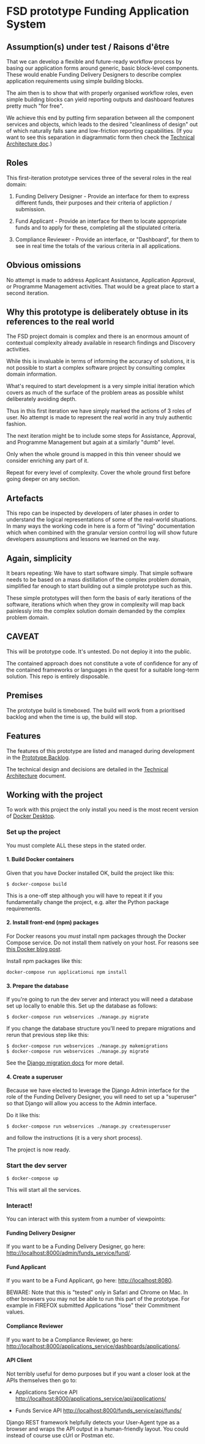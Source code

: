 # FSD prototype Funding Application System

## Assumption(s) under test / Raisons d'être

That we can develop a flexible and future-ready workflow process by basing our application 
forms around generic, basic block-level components. These would enable Funding Delivery
Designers to describe complex application requirements using simple building blocks.

The aim then is to show that with properly organised workflow roles, even simple building
blocks can yield reporting outputs and dashboard features pretty much "for free".

We achieve this end by putting firm separation between all the component services and
objects, which leads to the desired "cleanliness of design" out of which naturally falls
sane and low-friction reporting capabilities. (If you want to see this separation in
diagrammatic form then check the [Technical Architecture doc](docs/technical-architecture.md).)

## Roles

This first-iteration prototype services three of the several roles in the real domain:

1. Funding Delivery Designer - Provide an interface for them to express different funds,
their purposes and their criteria of appliction / submission.

2. Fund Applicant - Provide an interface for them to locate appropriate funds and to apply
for these, completing all the stipulated criteria.

3. Compliance Reviewer - Provide an interface, or "Dashboard", for them to see in real time
the totals of the various criteria in all applications.

## Obvious omissions

No attempt is made to address Applicant Assistance, Application Approval, or Programme
Management activities. That would be a great place to start a second iteration.

## Why this prototype is deliberately obtuse in its references to the real world

The FSD project domain is complex and there is an enormous amount of contextual
complexity already available in research findings and Discovery activities.

While this is invaluable in terms of informing the accuracy of solutions, it
is not possible to start a complex software project by consulting complex domain
information.

What's required to start development is a very simple initial iteration which covers
as much of the surface of the problem areas as possible whilst deliberately avoiding depth.

Thus in this first iteration we have simply marked the actions of 3 roles of user. No
attempt is made to represent the real world in any truly authentic fashion.

The next iteration might be to include some steps for Assistance, Approval, and
 Programme Management but again at a similarly "dumb" level.

Only when the whole ground is mapped in this thin veneer should we consider enriching any
part of it.

Repeat for every level of complexity. Cover the whole ground first before going deeper
on any section.

## Artefacts

This repo can be inspected by developers of later phases in order to understand the
logical representations of some of the real-world situations. In many ways the
working code in here is a form of "living" documentation which when combined
with the granular version control log will show future developers assumptions and
lessons we learned on the way.

## Again, simplicity

It bears repeating: We have to start software simply. That simple software needs to
be based on a mass distillation of the complex problem domain, simplified far enough
to start building out a simple prototype such as this.

These simple prototypes will then form the basis of early iterations
of the software, iterations which when they grow in complexity will map
back painlessly into the complex solution domain demanded by the complex
problem domain.

## CAVEAT
This will be prototype code. It's untested. Do not deploy it into the public.

The contained approach does not constitute a vote of confidence for any
of the contained frameworks or languages in the quest for a suitable
long-term solution. This repo is entirely disposable.

## Premises

The prototype build is timeboxed. The build will work from a prioritised backlog and when the time
is up, the build will stop.

## Features

The features of this prototype are listed and managed during development in the
[Prototype Backlog](docs/prototype-backlog.md).

The technical design and decisions are detailed in the [Technical Architecture](docs/technical-architecture.md)
document.

## Working with the project

To work with this project the only install you need is the most recent
version of [Docker Desktop](https://www.docker.com/products/docker-desktop).

### Set up the project

You must complete ALL these steps in the stated order.

#### 1. Build Docker containers

Given that you have Docker installed OK, build the project like this:
```shell script
$ docker-compose build
```

This is a one-off step although you will have to repeat it if you fundamentally
change the project, e.g. alter the Python package requirements.

#### 2. Install front-end (npm) packages

For Docker reasons you _must_ install npm packages through the Docker Compose service. Do not install them
natively on your host. For reasons see [this Docker blog post](https://www.docker.com/blog/keep-nodejs-rockin-in-docker/).

Install npm packages like this:
```shell script
docker-compose run applicationui npm install
```

#### 3. Prepare the database

If you're going to run the dev server and interact you will need a database set up locally to enable this.
Set up the database as follows:

```shell script
$ docker-compose run webservices ./manage.py migrate
```

If you change the database structure you'll need to prepare migrations and rerun that previous step like this:

```shell script
$ docker-compose run webservices ./manage.py makemigrations
$ docker-compose run webservices ./manage.py migrate
```

See the [Django migration docs](https://docs.djangoproject.com/en/3.1/topics/migrations/) for more detail.

#### 4. Create a superuser

Because we have elected to leverage the Django Admin interface for the role of the Funding Delivery Designer, you
will need to set up a "superuser" so that Django will allow you access to the Admin interface.

Do it like this:

```shell script
$ docker-compose run webservices ./manage.py createsuperuser
```
and follow the instructions (it is a very short process).

The project is now ready.

### Start the dev server

```shell script
$ docker-compose up
```

This will start all the services.

### Interact!

You can interact with this system from a number of viewpoints:

#### Funding Delivery Designer

If you want to be a Funding Delivery Designer, go here: <http://localhost:8000/admin/funds_service/fund/>.

#### Fund Applicant

If you want to be a Fund Applicant, go here: <http://localhost:8080>.

BEWARE: Note that this is "tested" only in Safari and Chrome on Mac. In other browsers you may not be able
to run this part of the prototype. For example in FIREFOX submitted Applications "lose" their Commitment
values.

#### Compliance Reviewer

If you want to be a Compliance Reviewer, go here: <http://localhost:8000/applications_service/dashboards/applications/>.

#### API Client

Not terribly useful for demo purposes but if you want a closer look at the APIs themselves then go to:

* Applications Service API <http://localhost:8000/applications_service/api/applications/>

* Funds Service API <http://localhost:8000/funds_service/api/funds/>

Django REST framework helpfully detects your User-Agent type as a browser and wraps the API output in a
human-friendly layout. You could instead of course use cUrl or Postman etc.

